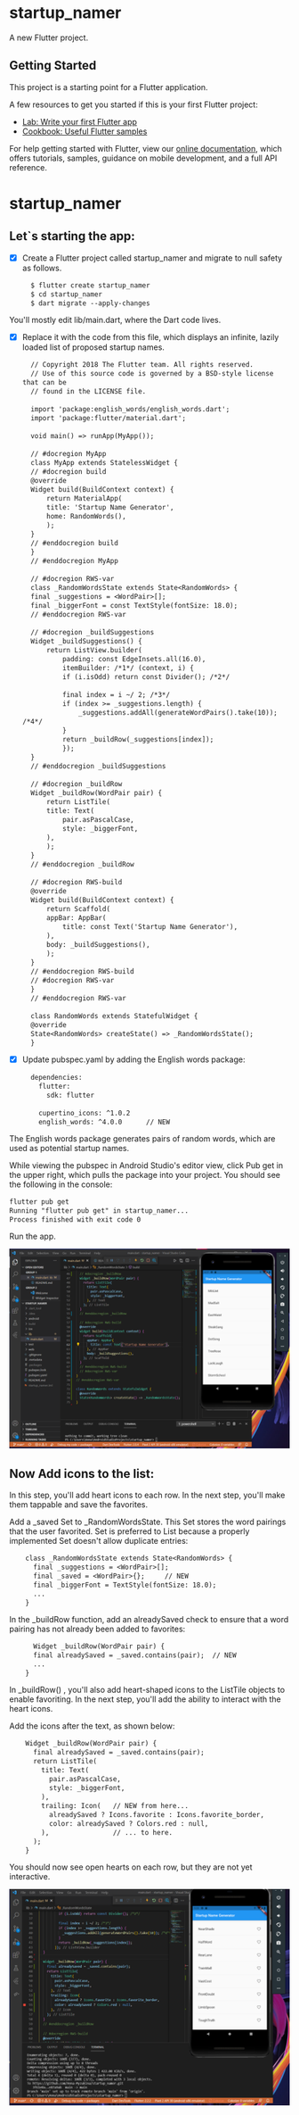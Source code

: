 # startup_namer

A new Flutter project.

## Getting Started

This project is a starting point for a Flutter application.

A few resources to get you started if this is your first Flutter project:

- [Lab: Write your first Flutter app](https://flutter.dev/docs/get-started/codelab)
- [Cookbook: Useful Flutter samples](https://flutter.dev/docs/cookbook)

For help getting started with Flutter, view our
[online documentation](https://flutter.dev/docs), which offers tutorials,
samples, guidance on mobile development, and a full API reference.
# startup_namer


## Let`s starting the app:

- [x] Create a Flutter project called startup_namer and migrate to null safety as follows.


        $ flutter create startup_namer
        $ cd startup_namer
        $ dart migrate --apply-changes

You'll mostly edit lib/main.dart, where the Dart code lives.

- [X] Replace it with the code from this file, which displays an infinite, lazily loaded list of proposed startup names.

        // Copyright 2018 The Flutter team. All rights reserved.
        // Use of this source code is governed by a BSD-style license that can be
        // found in the LICENSE file.

        import 'package:english_words/english_words.dart';
        import 'package:flutter/material.dart';

        void main() => runApp(MyApp());

        // #docregion MyApp
        class MyApp extends StatelessWidget {
        // #docregion build
        @override
        Widget build(BuildContext context) {
            return MaterialApp(
            title: 'Startup Name Generator',
            home: RandomWords(),
            );
        }
        // #enddocregion build
        }
        // #enddocregion MyApp

        // #docregion RWS-var
        class _RandomWordsState extends State<RandomWords> {
        final _suggestions = <WordPair>[];
        final _biggerFont = const TextStyle(fontSize: 18.0);
        // #enddocregion RWS-var

        // #docregion _buildSuggestions
        Widget _buildSuggestions() {
            return ListView.builder(
                padding: const EdgeInsets.all(16.0),
                itemBuilder: /*1*/ (context, i) {
                if (i.isOdd) return const Divider(); /*2*/

                final index = i ~/ 2; /*3*/
                if (index >= _suggestions.length) {
                    _suggestions.addAll(generateWordPairs().take(10)); /*4*/
                }
                return _buildRow(_suggestions[index]);
                });
        }
        // #enddocregion _buildSuggestions

        // #docregion _buildRow
        Widget _buildRow(WordPair pair) {
            return ListTile(
            title: Text(
                pair.asPascalCase,
                style: _biggerFont,
            ),
            );
        }
        // #enddocregion _buildRow

        // #docregion RWS-build
        @override
        Widget build(BuildContext context) {
            return Scaffold(
            appBar: AppBar(
                title: const Text('Startup Name Generator'),
            ),
            body: _buildSuggestions(),
            );
        }
        // #enddocregion RWS-build
        // #docregion RWS-var
        }
        // #enddocregion RWS-var

        class RandomWords extends StatefulWidget {
        @override
        State<RandomWords> createState() => _RandomWordsState();
        }

- [x] Update pubspec.yaml by adding the English words package:


        dependencies:
          flutter:
            sdk: flutter

          cupertino_icons: ^1.0.2
          english_words: ^4.0.0      // NEW

The English words package generates pairs of random words, which are used as potential startup names.

While viewing the pubspec in Android Studio's editor view, click Pub get in the upper right, which pulls the package into your project. You should see the following in the console:


    flutter pub get
    Running "flutter pub get" in startup_namer...
    Process finished with exit code 0
    
Run the app.

![img](https://github.com/Anna-Myzukina/startup_namer/blob/main/screenschot/screen1.PNG)

##  Now Add icons to the list:
In this step, you'll add heart icons to each row. In the next step, you'll make them tappable and save the favorites.

Add a _saved Set to _RandomWordsState. This Set stores the word pairings that the user favorited. Set is preferred to List because a properly implemented Set doesn't allow duplicate entries:

        class _RandomWordsState extends State<RandomWords> {
          final _suggestions = <WordPair>[];
          final _saved = <WordPair>{};     // NEW
          final _biggerFont = TextStyle(fontSize: 18.0);
          ...
        }
        
  In the _buildRow function, add an alreadySaved check to ensure that a word pairing has not already been added to favorites:
  
          Widget _buildRow(WordPair pair) {
          final alreadySaved = _saved.contains(pair);  // NEW
          ...
        }
        
  In _buildRow() , you'll also add heart-shaped icons to the ListTile objects to enable favoriting. In the next step, you'll add the ability to interact with the heart icons.

Add the icons after the text, as shown below:


        Widget _buildRow(WordPair pair) {
          final alreadySaved = _saved.contains(pair);
          return ListTile(
            title: Text(
              pair.asPascalCase,
              style: _biggerFont,
            ),
            trailing: Icon(   // NEW from here... 
              alreadySaved ? Icons.favorite : Icons.favorite_border,
              color: alreadySaved ? Colors.red : null,
            ),                // ... to here.
          );
        }


You should now see open hearts on each row, but they are not yet interactive.

![img](https://github.com/Anna-Myzukina/startup_namer/blob/main/screenschot/screen2.PNG)

